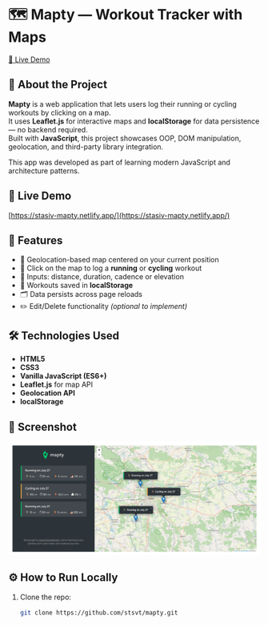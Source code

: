 # 🗺️ Mapty — Workout Tracker with Maps

[🔗 Live Demo](https://stasiv-mapty.netlify.app/)

## 📌 About the Project

**Mapty** is a web application that lets users log their running or cycling workouts by clicking on a map.  
It uses **Leaflet.js** for interactive maps and **localStorage** for data persistence — no backend required.  
Built with **JavaScript**, this project showcases OOP, DOM manipulation, geolocation, and third-party library integration.

This app was developed as part of learning modern JavaScript and architecture patterns.

## 🚀 Live Demo

[https://stasiv-mapty.netlify.app/](https://stasiv-mapty.netlify.app/)

## 🧠 Features

- 🧭 Geolocation-based map centered on your current position  
- 📌 Click on the map to log a **running** or **cycling** workout  
- 🧮 Inputs: distance, duration, cadence or elevation  
- 💾 Workouts saved in **localStorage**  
- 🗂️ Data persists across page reloads  
- ✏️ Edit/Delete functionality *(optional to implement)*

## 🛠️ Technologies Used

- **HTML5**
- **CSS3**
- **Vanilla JavaScript (ES6+)**
- **Leaflet.js** for map API
- **Geolocation API**
- **localStorage**

## 📸 Screenshot

![Mapty App Screenshot](./screenshot.png)  

## ⚙️ How to Run Locally

1. Clone the repo:
   ```bash
   git clone https://github.com/stsvt/mapty.git
